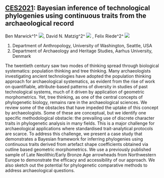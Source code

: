 
## [CES2021](https://www.chain.hokudai.ac.jp/CES2020/):  Bayesian inference of technological phylogenies using continuous traits from the archaeological record

Ben Marwick^1^ [![](https://orcid.org/sites/default/files/images/orcid_16x16.png)](https://orcid.org/0000-0001-7879-4531 ), David N. Matzig^2^ [![](https://orcid.org/sites/default/files/images/orcid_16x16.png)](https://orcid.org/0000-0001-7349-5401)   , Felix Riede^2^ [![](https://orcid.org/sites/default/files/images/orcid_16x16.png)](https://orcid.org/0000-0002-4879-7157)    

1. Department of Anthropology, University of Washington, Seattle, USA    
2. Department of Archaeology and Heritage Studies, Aarhus University, Denmark

The twentieth century saw two modes of thinking spread through biological systematics:  population thinking and tree thinking. Many archaeologists investigating ancient technologies have adopted the population thinking approach for archaeological systematics, as evident from the rise of work on quantifiable, attribute-based patterns of diversity in studies of past technological systems, much of it driven by application of geometric morphometrics. Yet, tree thinking, as one of the central concepts of phylogenetic biology, remains rare in the archaeological sciences. We review some of the obstacles that have impeded the uptake of this concept by archaeologists. Some of these are conceptual, but we identify one specific methodological obstacle: the prevailing use of discrete character traits in phylogenetic analysis in many fields. This is a major challenge for archaeological applications where standardised trait-analytical protocols are scarce. To address this challenge, we present a case study that demonstrates a Bayesian framework for inferring phylogenies using continuous traits derived from artefact shape coefficients obtained via outline based geometric morphometrics. We use a previously published sample of Late Neolithic/Early Bronze Age arrowheads from Northwestern Europe to demonstrate the efficacy and accessibility of our approach. We also sketch out the potential for phylogenetic comparative methods to address archaeological questions. 





